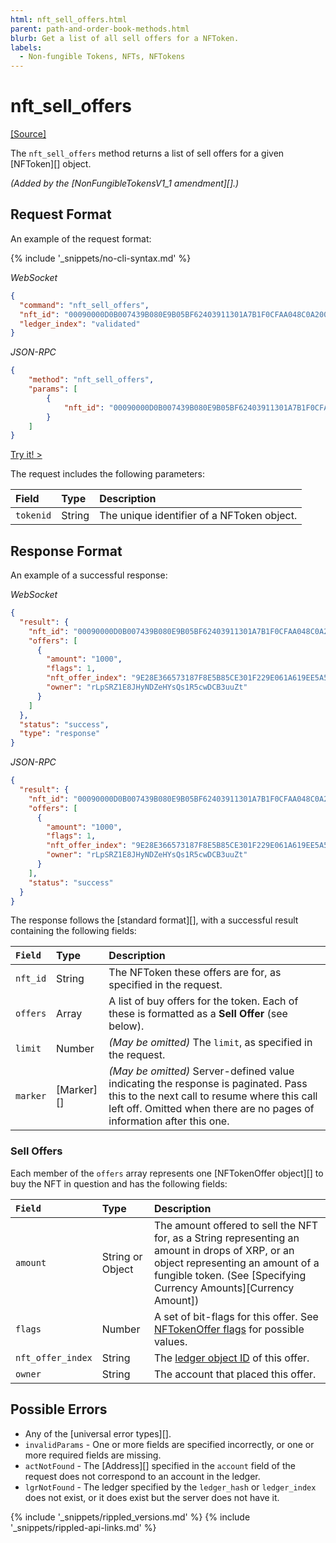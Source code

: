 ```yaml
---
html: nft_sell_offers.html
parent: path-and-order-book-methods.html
blurb: Get a list of all sell offers for a NFToken.
labels:
  - Non-fungible Tokens, NFTs, NFTokens
---
```


# nft_sell_offers
[[Source]](https://github.com/XRPLF/rippled/blob/master/src/ripple/rpc/handlers/NFTOffers.cpp "Source")

The `nft_sell_offers` method returns a list of sell offers for a given \[NFToken\]\[\] object.

_(Added by the \[NonFungibleTokensV1_1 amendment\]\[\].)_

## Request Format
An example of the request format:

{% include '_snippets/no-cli-syntax.md' %}

<!-- MULTICODE_BLOCK_START -->

*WebSocket*

```json
{
  "command": "nft_sell_offers",
  "nft_id": "00090000D0B007439B080E9B05BF62403911301A7B1F0CFAA048C0A200000007",
  "ledger_index": "validated"
}
```

*JSON-RPC*

```json
{
    "method": "nft_sell_offers",
    "params": [
        {
            "nft_id": "00090000D0B007439B080E9B05BF62403911301A7B1F0CFAA048C0A200000007"
        }
    ]
}
```

<!-- MULTICODE_BLOCK_END -->

[Try it! >](websocket-api-tool.html#nft_sell_offers)

The request includes the following parameters:

| Field     | Type   | Description                                |
|:--------- |:------ |:------------------------------------------ |
| `tokenid` | String | The unique identifier of a NFToken object. |
## Response Format
An example of a successful response:

<!-- MULTICODE_BLOCK_START -->

*WebSocket*

```json
{
  "result": {
    "nft_id": "00090000D0B007439B080E9B05BF62403911301A7B1F0CFAA048C0A200000007",
    "offers": [
      {
        "amount": "1000",
        "flags": 1,
        "nft_offer_index": "9E28E366573187F8E5B85CE301F229E061A619EE5A589EF740088F8843BF10A1",
        "owner": "rLpSRZ1E8JHyNDZeHYsQs1R5cwDCB3uuZt"
      }
    ]
  },
  "status": "success",
  "type": "response"
}
```

*JSON-RPC*

```json
{
  "result": {
    "nft_id": "00090000D0B007439B080E9B05BF62403911301A7B1F0CFAA048C0A200000007",
    "offers": [
      {
        "amount": "1000",
        "flags": 1,
        "nft_offer_index": "9E28E366573187F8E5B85CE301F229E061A619EE5A589EF740088F8843BF10A1",
        "owner": "rLpSRZ1E8JHyNDZeHYsQs1R5cwDCB3uuZt"
      }
    ],
    "status": "success"
  }
}
```

<!-- MULTICODE_BLOCK_END -->


The response follows the \[standard format\]\[\], with a successful result containing the following fields:

| `Field`  | Type           | Description                                                                                                                                                                                                 |
|:-------- |:-------------- |:----------------------------------------------------------------------------------------------------------------------------------------------------------------------------------------------------------- |
| `nft_id` | String         | The NFToken these offers are for, as specified in the request.                                                                                                                                              |
| `offers` | Array          | A list of buy offers for the token. Each of these is formatted as a **Sell Offer** (see below).                                                                                                             |
| `limit`  | Number         | _(May be omitted)_ The `limit`, as specified in the request.                                                                                                                                                |
| `marker` | \[Marker\]\[\] | _(May be omitted)_ Server-defined value indicating the response is paginated. Pass this to the next call to resume where this call left off. Omitted when there are no pages of information after this one. |

### Sell Offers

Each member of the `offers` array represents one \[NFTokenOffer object\]\[\] to buy the NFT in question and has the following fields:

| `Field`           | Type             | Description                                                                                                                                                                                                   |
|:----------------- |:---------------- |:------------------------------------------------------------------------------------------------------------------------------------------------------------------------------------------------------------- |
| `amount`          | String or Object | The amount offered to sell the NFT for, as a String representing an amount in drops of XRP, or an object representing an amount of a fungible token. (See \[Specifying Currency Amounts\]\[Currency Amount\]) |
| `flags`           | Number           | A set of bit-flags for this offer. See [NFTokenOffer flags](nftokenoffer.html#nftokenoffer-flags) for possible values.                                                                                        |
| `nft_offer_index` | String           | The [ledger object ID](ledger-object-ids.html) of this offer.                                                                                                                                                 |
| `owner`           | String           | The account that placed this offer.                                                                                                                                                                           |

## Possible Errors

* Any of the \[universal error types\]\[\].
* `invalidParams` - One or more fields are specified incorrectly, or one or more required fields are missing.
* `actNotFound` - The \[Address\]\[\] specified in the `account` field of the request does not correspond to an account in the ledger.
* `lgrNotFound` - The ledger specified by the `ledger_hash` or `ledger_index` does not exist, or it does exist but the server does not have it.


{% include '_snippets/rippled_versions.md' %}
{% include '_snippets/rippled-api-links.md' %}
